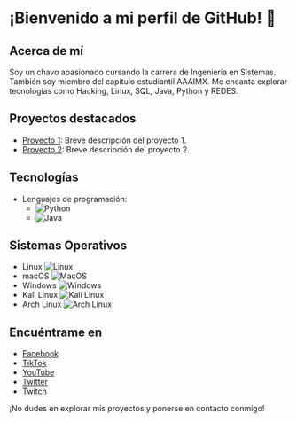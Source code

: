 # ¡Bienvenido a mi perfil de GitHub! 👋

## Acerca de mí
Soy un chavo apasionado cursando la carrera de Ingeniería en Sistemas. También soy miembro del capítulo estudiantil AAAIMX. Me encanta explorar tecnologías como Hacking, Linux, SQL, Java, Python y REDES.

## Proyectos destacados
- [Proyecto 1](enlace-al-proyecto-1): Breve descripción del proyecto 1.
- [Proyecto 2](enlace-al-proyecto-2): Breve descripción del proyecto 2.

## Tecnologías
- Lenguajes de programación:
  - ![Python](https://www.python.org/static/community_logos/python-logo.png)
  - ![Java](https://www.oracle.com/a/ocom/img/cb71-java-logo.png)

## Sistemas Operativos
- Linux
  ![Linux](https://imgs.search.brave.com/vR6sc7G42Vdh9Kt-1UUPiqfXE0Gr3h46cfDarX1aJKg/rs:fit:860:0:0/g:ce/aHR0cHM6Ly93d3cu/ZnJlZXBuZ2xvZ29z/LmNvbS91cGxvYWRz/L2xpbnV4LXBuZy9s/aW51eC1sb2dvLWxv/Z28tYnJhbmRzLWZv/ci0wLnBuZw)
- macOS
  ![MacOS](https://upload.wikimedia.org/wikipedia/commons/thumb/9/9a/Apple_logo_PNG.png/100px-Apple_logo_PNG.png)
- Windows
  ![Windows](https://upload.wikimedia.org/wikipedia/commons/thumb/4/47/Windows_logo_-_2012.svg/1024px-Windows_logo_-_2012.svg.png)
- Kali Linux
  ![Kali Linux](https://www.kali.org/wp-content/uploads/2015/09/kali-2.0-logo.png)
- Arch Linux
  ![Arch Linux](https://upload.wikimedia.org/wikipedia/commons/thumb/a/a5/Archlinux-icon-crystal-64.svg/1024px-Archlinux-icon-crystal-64.svg.png)

## Encuéntrame en
- [Facebook](facebook.com/profile.php?id=100069898464335)
- [TikTok](enlace-a-tu-perfil-de-TikTok)
- [YouTube](https://www.youtube.com/@joshtrix_4889)
- [Twitter](https://twitter.com/jooosh____)
- [Twitch](twitch.tv/joshtrix_)

¡No dudes en explorar mis proyectos y ponerse en contacto conmigo!
